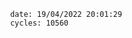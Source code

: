 

                date: 19/04/2022 20:01:29
                cycles: 10560

                         